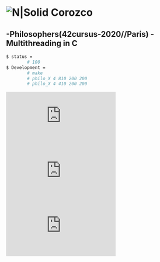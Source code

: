 # ![N|Solid](https://i.ibb.co/vsr6w99/original.png) Corozco
## -Philosophers(42cursus-2020//Paris) - Multithreading in C

```sh
$ status =
    	# 100
$ Development =
        # make
        # philo_X 4 810 200 200
        # philo_X 4 410 200 200
```
![threads](http://www.csc.villanova.edu/~mdamian/threads/posixthreads.html)
![mutex](https://perso.ens-lyon.fr/michael.rao/ASR2/cours_slides_7.pdf)
![Sémaphores](https://perso.ens-lyon.fr/michael.rao/ASR2/cours_slides_8.pdf)
